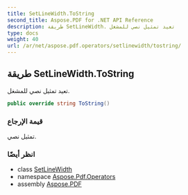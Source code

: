 ```yaml
---
title: SetLineWidth.ToString
second_title: Aspose.PDF for .NET API Reference
description: طريقة SetLineWidth. تعيد تمثيل نصي للمشغل
type: docs
weight: 40
url: /ar/net/aspose.pdf.operators/setlinewidth/tostring/
---
```

## طريقة SetLineWidth.ToString

تعيد تمثيل نصي للمشغل.

```csharp
public override string ToString()
```

### قيمة الإرجاع

تمثيل نصي.

### انظر أيضًا

* class [SetLineWidth](../)
* namespace [Aspose.Pdf.Operators](../../../aspose.pdf.operators/)
* assembly [Aspose.PDF](../../../)